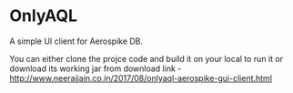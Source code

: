 # OnlyAQL


A simple UI client for Aerospike DB.

You can either clone the projce code and build it on your local to run it or download its working jar from download link -
http://www.neerajjain.co.in/2017/08/onlyaql-aerospike-gui-client.html
